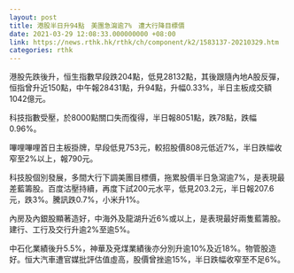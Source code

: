 ```yaml
---
layout: post
title: 港股半日升94點　美團急瀉逾7%　遭大行降目標價
date: 2021-03-29 12:08:33.000000000 +08:00
link: https://news.rthk.hk/rthk/ch/component/k2/1583137-20210329.htm
categories: rthk
---
```


港股先跌後升，恒生指數早段跌204點，低見28132點，其後跟隨內地A股反彈，恒指曾升近150點，中午報28431點，升94點，升幅0.33%，半日主板成交額1042億元。

科技指數受壓，於8000點關口失而復得，半日報8051點，跌78點，跌幅0.96%。

嗶哩嗶哩首日主板掛牌，早段低見753元，較招股價808元低近7%，半日跌幅收窄至2%以上，報790元。

科技股個別發展，多間大行下調美團目標價，拖累股價半日急瀉逾7%，是表現最差藍籌股。百度沽壓持續，再度下試200元水平，低見203.2元，半日報207.6元，跌3%。騰訊跌0.7%，小米升1%。

內房及內銀股顯著造好，中海外及龍湖升近6%或以上，是表現最好兩隻藍籌股。建行、工行及交行升逾2%至逾5%。

中石化業績後升5.5%，神華及兗煤業績後亦分別升逾10%及近18%。物管股造好。恒大汽車遭官媒批評估值虛高，股價曾挫逾15%，半日跌幅收窄至不足6%。
